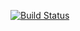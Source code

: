


[![Build Status](https://travis-ci.org/codenesium/ASP.NET-Core-Examples.svg?branch=master)](https://travis-ci.org/codenesium/ASP.NET-Core-Examples)
